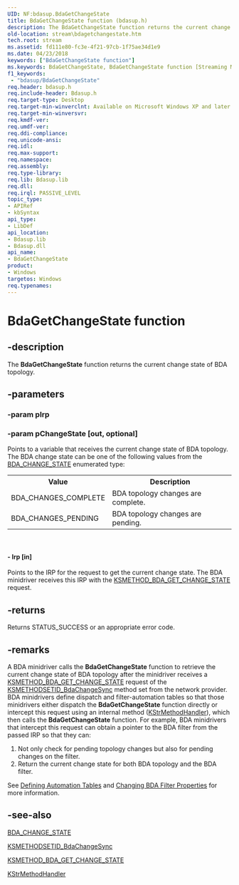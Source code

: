 ```yaml
---
UID: NF:bdasup.BdaGetChangeState
title: BdaGetChangeState function (bdasup.h)
description: The BdaGetChangeState function returns the current change state of BDA topology.
old-location: stream\bdagetchangestate.htm
tech.root: stream
ms.assetid: fd111e80-fc3e-4f21-97cb-1f75ae34d1e9
ms.date: 04/23/2018
keywords: ["BdaGetChangeState function"]
ms.keywords: BdaGetChangeState, BdaGetChangeState function [Streaming Media Devices], bdaref_52b39183-4a62-47b2-91d1-41fb76b31606.xml, bdasup/BdaGetChangeState, stream.bdagetchangestate
f1_keywords:
 - "bdasup/BdaGetChangeState"
req.header: bdasup.h
req.include-header: Bdasup.h
req.target-type: Desktop
req.target-min-winverclnt: Available on Microsoft Windows XP and later operating systems. This routine is available on the Windows 2000 platform only if Microsoft DirectX 9.0 and later is installed on that platform.
req.target-min-winversvr: 
req.kmdf-ver: 
req.umdf-ver: 
req.ddi-compliance: 
req.unicode-ansi: 
req.idl: 
req.max-support: 
req.namespace: 
req.assembly: 
req.type-library: 
req.lib: Bdasup.lib
req.dll: 
req.irql: PASSIVE_LEVEL
topic_type:
- APIRef
- kbSyntax
api_type:
- LibDef
api_location:
- Bdasup.lib
- Bdasup.dll
api_name:
- BdaGetChangeState
product:
- Windows
targetos: Windows
req.typenames: 
---
```


# BdaGetChangeState function


## -description


The <b>BdaGetChangeState</b> function returns the current change state of BDA topology. 


## -parameters




### -param pIrp




### -param pChangeState [out, optional]

Points to a variable that receives the current change state of BDA topology. The BDA change state can be one of the following values from the <a href="https://docs.microsoft.com/previous-versions/windows/hardware/drivers/ff556518(v=vs.85)">BDA_CHANGE_STATE</a> enumerated type:

<table>
<tr>
<th>Value</th>
<th>Description</th>
</tr>
<tr>
<td>
BDA_CHANGES_COMPLETE

</td>
<td>
BDA topology changes are complete. 

</td>
</tr>
<tr>
<td>
BDA_CHANGES_PENDING

</td>
<td>
BDA topology changes are pending.

</td>
</tr>
</table>
 


#### - Irp [in]

Points to the IRP for the request to get the current change state. The BDA minidriver receives this IRP with the <a href="https://docs.microsoft.com/windows-hardware/drivers/stream/ksmethod-bda-get-change-state">KSMETHOD_BDA_GET_CHANGE_STATE</a> request.


## -returns



Returns STATUS_SUCCESS or an appropriate error code. 




## -remarks



A BDA minidriver calls the <b>BdaGetChangeState</b> function to retrieve the current change state of BDA topology after the minidriver receives a <a href="https://docs.microsoft.com/windows-hardware/drivers/stream/ksmethod-bda-get-change-state">KSMETHOD_BDA_GET_CHANGE_STATE</a> request of the <a href="https://docs.microsoft.com/windows-hardware/drivers/stream/ksmethodsetid-bdachangesync">KSMETHODSETID_BdaChangeSync</a> method set from the network provider. BDA minidrivers define dispatch and filter-automation tables so that those minidrivers either dispatch the <b>BdaGetChangeState</b> function directly or intercept this request using an internal method (<a href="https://docs.microsoft.com/windows-hardware/drivers/ddi/ks/nc-ks-pfnkshandler">KStrMethodHandler</a>), which then calls the <b>BdaGetChangeState</b> function. For example, BDA minidrivers that intercept this request can obtain a pointer to the BDA filter from the passed IRP so that they can: 

<ol>
<li>
Not only check for pending topology changes but also for pending changes on the filter. 

</li>
<li>
Return the current change state for both BDA topology and the BDA filter. 

</li>
</ol>
See <a href="https://docs.microsoft.com/windows-hardware/drivers/stream/defining-automation-tables">Defining Automation Tables</a> and <a href="https://docs.microsoft.com/windows-hardware/drivers/stream/changing-bda-filter-properties">Changing BDA Filter Properties</a> for more information. 




## -see-also




<a href="https://docs.microsoft.com/previous-versions/windows/hardware/drivers/ff556518(v=vs.85)">BDA_CHANGE_STATE</a>



<a href="https://docs.microsoft.com/windows-hardware/drivers/stream/ksmethodsetid-bdachangesync">KSMETHODSETID_BdaChangeSync</a>



<a href="https://docs.microsoft.com/windows-hardware/drivers/stream/ksmethod-bda-get-change-state">KSMETHOD_BDA_GET_CHANGE_STATE</a>



<a href="https://docs.microsoft.com/windows-hardware/drivers/ddi/ks/nc-ks-pfnkshandler">KStrMethodHandler</a>
 

 

